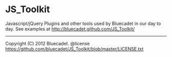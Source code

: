 JS_Toolkit
==========
Javascript/jQuery Plugins and other tools used by Bluecadet in our day to day.
See examples at <http://bluecadet.github.com/JS_Toolkit/>
- - -
Copyright (C) 2012 Bluecadet.
@license https://github.com/bluecadet/JS_Toolkit/blob/master/LICENSE.txt